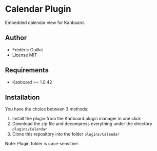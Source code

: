 Calendar Plugin
===============

Embedded calendar view for Kanboard.

Author
------

- Frédéric Guillot
- License MIT

Requirements
------------

- Kanboard >= 1.0.42

Installation
------------

You have the choice between 3 methods:

1. Install the plugin from the Kanboard plugin manager in one click
2. Download the zip file and decompress everything under the directory `plugins/Calendar`
3. Clone this repository into the folder `plugins/Calendar`

Note: Plugin folder is case-sensitive.
